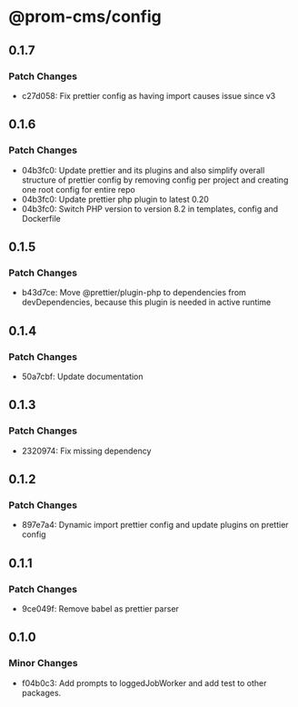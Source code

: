 # @prom-cms/config

## 0.1.7

### Patch Changes

- c27d058: Fix prettier config as having import causes issue since v3

## 0.1.6

### Patch Changes

- 04b3fc0: Update prettier and its plugins and also simplify overall structure of prettier config by removing config per project and creating one root config for entire repo
- 04b3fc0: Update prettier php plugin to latest 0.20
- 04b3fc0: Switch PHP version to version 8.2 in templates, config and Dockerfile

## 0.1.5

### Patch Changes

- b43d7ce: Move @prettier/plugin-php to dependencies from devDependencies, because this plugin is needed in active runtime

## 0.1.4

### Patch Changes

- 50a7cbf: Update documentation

## 0.1.3

### Patch Changes

- 2320974: Fix missing dependency

## 0.1.2

### Patch Changes

- 897e7a4: Dynamic import prettier config and update plugins on prettier config

## 0.1.1

### Patch Changes

- 9ce049f: Remove babel as prettier parser

## 0.1.0

### Minor Changes

- f04b0c3: Add prompts to loggedJobWorker and add test to other packages.
